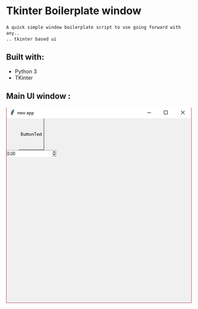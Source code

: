 # Tkinter Boilerplate window

    A quick simple window boilerplate script to use going forward with any..
    .. tkinter based ui

## Built with:

* Python 3
* TKinter

## Main UI window :
![UI Window](docs/tkinter_window.png)
